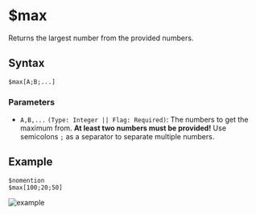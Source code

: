 # $max
Returns the largest number from the provided numbers.

## Syntax
```
$max[A;B;...]
```

### Parameters 
- `A,B,...` `(Type: Integer || Flag: Required)`: The numbers to get the maximum from. **At least two numbers must be provided!** Use semicolons `;` as a separator to separate multiple numbers.

## Example
```
$nomention
$max[100;20;50]
```

![example](https://user-images.githubusercontent.com/69215413/125180629-24160b80-e1ca-11eb-90f2-694bbe914498.png)
